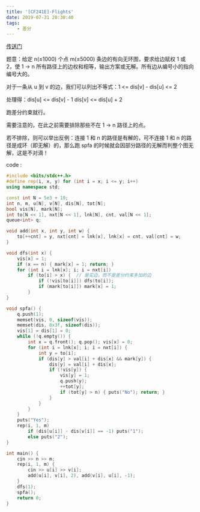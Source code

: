 ```yaml
---
title: '[CF241E]-Flights'
date: 2019-07-31 20:30:40
tags:
    - 差分
---
```


[传送门](http://codeforces.com/problemset/problem/241/E)

题意：给定 n(≤1000) 个点 m(≤5000) 条边的有向无环图，要求给边赋权 1 或 2，使 1 -> n 所有路径上的边权和相等，输出方案或无解。所有边从编号小的指向编号大的。

对于一条从 u 到 v 的边，我们可以列出不等式：1 <= dis[v] - dis[u] <= 2

处理得：dis[u] <= dis[v] - 1      dis[v] <= dis[u] + 2

跑差分约束就行。

需要注意的，在此之前需要排除那些不在 1 -> n 路径上的点。

若不排除，则可以举出反例：连接 1 和 n 的路径是有解的，可不连接 1 和 n 的路径是成环（即无解）的，那么跑 spfa 的时候就会因部分路径的无解而判整个图无解，这是不对滴！

code :
``` c++
#include <bits/stdc++.h>
#define rep(i, x, y) for (int i = x; i <= y; i++)
using namespace std;

const int N = 5e3 + 10;
int n, m, u[N], v[N], dis[N], tot[N];
bool vis[N], mark[N];
int to[N << 1], nxt[N << 1], lnk[N], cnt, val[N << 1];
queue<int> q;

void add(int x, int y, int w) {
    to[++cnt] = y, nxt[cnt] = lnk[x], lnk[x] = cnt, val[cnt] = w;
}

void dfs(int x) {
    vis[x] = 1;
    if (x == n) { mark[x] = 1; return; }
    for (int i = lnk[x]; i; i = nxt[i])
        if (to[i] > x) {  // 是实边，而不是差分约束多加的边
            if (!vis[to[i]]) dfs(to[i]);
            if (mark[to[i]]) mark[x] = 1;
        }
}

void spfa() {
    q.push(1);
    memset(vis, 0, sizeof(vis));
    memset(dis, 0x3f, sizeof(dis));
    vis[1] = dis[1] = 0;
    while (!q.empty()) {
        int x = q.front(); q.pop(); vis[x] = 0;
        for (int i = lnk[x]; i; i = nxt[i]) {
            int y = to[i];
            if (dis[y] > val[i] + dis[x] && mark[y]) {
                dis[y] = val[i] + dis[x];
                if (!vis[y]) {
                    vis[y] = 1;
                    q.push(y);
                    ++tot[y];
                    if (tot[y] > n) { puts("No"); return; }
                }
            }
        }
    }
    puts("Yes");
    rep(i, 1, m)
        if (dis[u[i]] - dis[v[i]] == -1) puts("1");
        else puts("2");
}

int main() {
    cin >> n >> m;
    rep(i, 1, m) {
        cin >> u[i] >> v[i];
        add(u[i], v[i], 2), add(v[i], u[i], -1);
    }
    dfs(1);
    spfa();
    return 0;
}
```